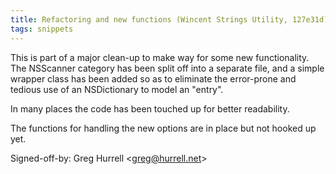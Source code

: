 ```yaml
---
title: Refactoring and new functions (Wincent Strings Utility, 127e31d)
tags: snippets
---
```


This is part of a major clean-up to make way for some new functionality. The NSScanner category has been split off into a separate file, and a simple wrapper class has been added so as to eliminate the error-prone and tedious use of an NSDictionary to model an "entry".

In many places the code has been touched up for better readability.

The functions for handling the new options are in place but not hooked up yet.

Signed-off-by: Greg Hurrell &lt;greg@hurrell.net&gt;
